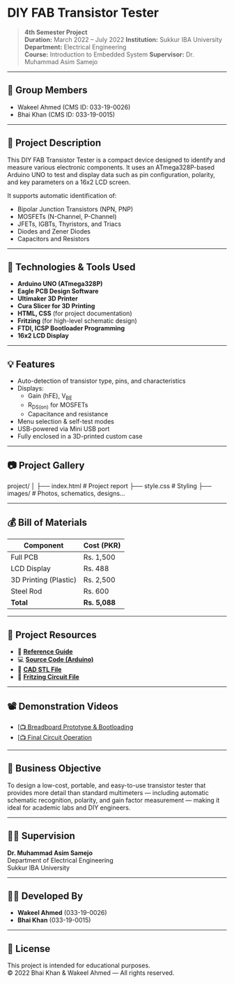 # DIY FAB Transistor Tester

> **4th Semester Project**  
> **Duration:** March 2022 – July 2022
> **Institution:** Sukkur IBA University    
> **Department:** Electrical Engineering  
> **Course:** Introduction to Embedded System 
> **Supervisor:** Dr. Muhammad Asim Samejo 

---

## 👥 Group Members

- Wakeel Ahmed (CMS ID: 033-19-0026)  
- Bhai Khan (CMS ID: 033-19-0015)

---

## 📌 Project Description

This DIY FAB Transistor Tester is a compact device designed to identify and measure various electronic components. It uses an ATmega328P-based Arduino UNO to test and display data such as pin configuration, polarity, and key parameters on a 16x2 LCD screen.

It supports automatic identification of:
- Bipolar Junction Transistors (NPN, PNP)
- MOSFETs (N-Channel, P-Channel)
- JFETs, IGBTs, Thyristors, and Triacs
- Diodes and Zener Diodes
- Capacitors and Resistors

---

## 🧰 Technologies & Tools Used

- **Arduino UNO (ATmega328P)**
- **Eagle PCB Design Software**
- **Ultimaker 3D Printer**
- **Cura Slicer for 3D Printing**
- **HTML, CSS** (for project documentation)
- **Fritzing** (for high-level schematic design)
- **FTDI, ICSP Bootloader Programming**
- **16x2 LCD Display**

---

## 💡 Features

- Auto-detection of transistor type, pins, and characteristics
- Displays:
  - Gain (hFE), V<sub>BE</sub>
  - R<sub>DS(on)</sub> for MOSFETs
  - Capacitance and resistance
- Menu selection & self-test modes
- USB-powered via Mini USB port
- Fully enclosed in a 3D-printed custom case

---

## 📷 Project Gallery

project/
│
├── index.html # Project report
├── style.css # Styling
├── images/ # Photos, schematics, designs...


---

## 💰 Bill of Materials

| Component                  | Cost (PKR) |
|---------------------------|------------|
| Full PCB                  | Rs. 1,500   |
| LCD Display               | Rs. 488     |
| 3D Printing (Plastic)     | Rs. 2,500   |
| Steel Rod                 | Rs. 600     |
| **Total**                 | **Rs. 5,088** |

---

## 🔗 Project Resources

- 🔗 [**Reference Guide**](https://create.arduino.cc/projecthub/plouc68000/ardutester-v1-13-the-arduino-uno-transistor-tester-dbafb4)
- 💻 [**Source Code (Arduino)**](https://create.arduino.cc/editor/plouc68000/d6b548e6-37af-4cf0-b95f-cbaa9e89ea72/preview)
- 📐 [**CAD STL File**](https://github.com/wagiminator/ATmega-Transistor-Tester/blob/master/hardware/TransistorTester_case.stl)
- 🧩 [**Fritzing Circuit File**](https://fritzing.org/projects/tester)

---

## 📽️ Demonstration Videos

- [<a href="https://www.youtube.com/embed/zdPWsUJlSmU" target="_blank">📺 Breadboard Prototype & Bootloading</a>
- [<a href="https://www.youtube.com/embed/i-WZqEvgACc" target="_blank">📺 Final Circuit Operation</a>

---

## 💼 Business Objective

To design a low-cost, portable, and easy-to-use transistor tester that provides more detail than standard multimeters — including automatic schematic recognition, polarity, and gain factor measurement — making it ideal for academic labs and DIY engineers.

---

## 🧑‍🏫 Supervision

**Dr. Muhammad Asim Samejo**  
Department of Electrical Engineering  
Sukkur IBA University

---

## 🧑‍💻 Developed By

- **Wakeel Ahmed** (033-19-0026)  
- **Bhai Khan** (033-19-0015)

---

## 📜 License

This project is intended for educational purposes.  
© 2022 Bhai Khan & Wakeel Ahmed — All rights reserved.
